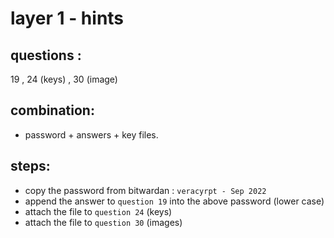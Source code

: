 # layer 1 - hints 

## questions : 
19 , 24 (keys) , 30 (image) 

## combination:
- password + answers + key files.

## steps: 
- copy the password from bitwardan : `veracyrpt - Sep 2022`
- append the answer to `question 19` into the above password (lower case)
- attach the file to `question 24` (keys)
- attach the file to `question 30` (images)